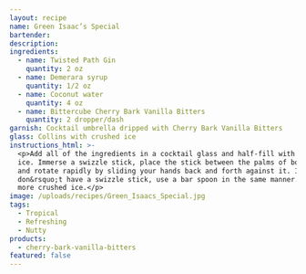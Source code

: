 ```yaml
---
layout: recipe
name: Green Isaac’s Special
bartender:
description:
ingredients:
  - name: Twisted Path Gin
    quantity: 2 oz
  - name: Demerara syrup
    quantity: 1/2 oz
  - name: Coconut water
    quantity: 4 oz
  - name: Bittercube Cherry Bark Vanilla Bitters
    quantity: 2 dropper/dash
garnish: Cocktail umbrella dripped with Cherry Bark Vanilla Bitters
glass: Collins with crushed ice
instructions_html: >-
  <p>Add all of the ingredients in a cocktail glass and half-fill with crushed
  ice. Immerse a swizzle stick, place the stick between the palms of both hands
  and rotate rapidly by sliding your hands back and forth against it. If you
  don&rsquo;t have a swizzle stick, use a bar spoon in the same manner. Top with
  more crushed ice.</p>
image: /uploads/recipes/Green_Isaacs_Special.jpg
tags:
  - Tropical
  - Refreshing
  - Nutty
products:
  - cherry-bark-vanilla-bitters
featured: false
---
```



